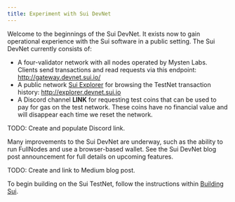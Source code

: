 ```yaml
---
title: Experiment with Sui DevNet
---
```


Welcome to the beginnings of the Sui DevNet. It exists now to gain operational experience with the Sui software in a public setting. The Sui DevNet currently consists of:

* A four-validator network with all nodes operated by Mysten Labs. Clients send transactions and read requests via this endpoint: http://gateway.devnet.sui.io/
* A public network [Sui Explorer](https://github.com/MystenLabs/sui/tree/explorer-rest/explorer) for browsing the TestNet transaction history: http://explorer.devnet.sui.io
* A Discord channel **LINK** for requesting test coins that can be used to pay for gas on the test network. These coins have no financial value and will disappear each time we reset the network.

TODO: Create and populate Discord link.

Many improvements to the Sui DevNet are underway, such as the ability to run FullNodes and use a browser-based wallet. See the Sui DevNet blog post announcement for full details on upcoming features.

TODO: Create and link to Medium blog post.

To begin building on the Sui TestNet, follow the instructions within [Building Sui](../build/index.md).
